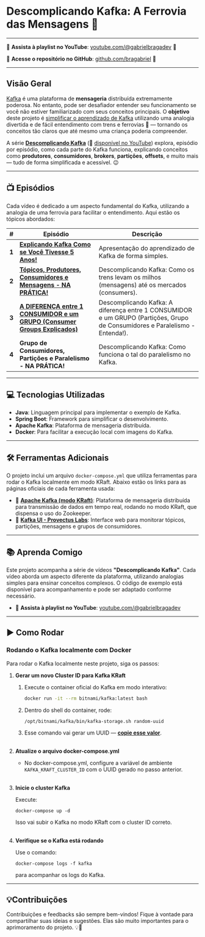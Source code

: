 # **Descomplicando Kafka: A Ferrovia das Mensagens** 🚂

---

 🎥 **Assista à playlist no YouTube**: [youtube.com/@gabrielbragadev](https://youtube.com/@gabrielbragadev) 🔗 

 🐙 **Acesse o repositório no GitHub**: [github.com/bragabriel](github.com/bragabriel/products-api-java) 🔗

---

## **Visão Geral**
[Kafka](https://kafka.apache.org) é uma plataforma de **mensageria** distribuída extremamente poderosa. No entanto, pode ser desafiador entender seu funcionamento se você não estiver familiarizado com seus conceitos principais. O **objetivo** deste projeto é <u>simplificar o aprendizado de Kafka</u> utilizando uma analogia divertida e de fácil entendimento com trens e ferrovias 🚜 — tornando os conceitos tão claros que até mesmo uma criança poderia compreender.

A série **[Descomplicando Kafka](TODO)** (🎥 <u>disponível no YouTube</u>) explora, episódio por episódio, como cada parte do Kafka funciona, explicando conceitos como **produtores**, **consumidores**, **brokers**, **partições**, **offsets**, e muito mais — tudo de forma simplificada e acessível. 😉

---

##  📺 **Episódios**
Cada vídeo é dedicado a um aspecto fundamental do Kafka, utilizando a analogia de uma ferrovia para facilitar o entendimento. Aqui estão os tópicos abordados:

| **#** | **Episódio**                                                     | **Descrição**                                                                                                                 |
|-------|------------------------------------------------------------------|-------------------------------------------------------------------------------------------------------------------------------|
| **1** | [**Explicando Kafka Como se Você Tivesse 5 Anos!**](https://youtu.be/vDWnk6szO-4)                | Apresentação do aprendizado de Kafka de forma simples.                                                                        |
| **2** | [**Tópicos, Produtores, Consumidores e Mensagens - NA PRÁTICA!**](https://youtu.be/_2Ugawe9WAY)  | Descomplicando Kafka: Como os trens levam os milhos (mensagens) até os mercados (consumers).                                   |
| **3** | [**A DIFERENÇA entre 1 CONSUMIDOR e um GRUPO (Consumer Groups Explicados)**](https://youtu.be/U3uYMg526MY)                                        | Descomplicando Kafka: A diferença entre 1 CONSUMIDOR e um GRUPO (Partições, Grupo de Consumidores e Paralelismo - Entenda!). |
| **4** | **Grupo de Consumidores, Partições e Paralelismo - NA PRÁTICA!** | Descomplicando Kafka: Como funciona o tal do paralelismo no Kafka.                                                           |

---

## 💻 **Tecnologias Utilizadas**
- **Java**: Linguagem principal para implementar o exemplo de Kafka.
- **Spring Boot**: Framework para simplificar o desenvolvimento.
- **Apache Kafka**: Plataforma de mensageria distribuída.
- **Docker**: Para facilitar a execução local com imagens do Kafka.

---

## 🛠️ **Ferramentas Adicionais**

O projeto inclui um arquivo `docker-compose.yml` que utiliza ferramentas para rodar o Kafka localmente em modo KRaft. Abaixo estão os links para as páginas oficiais de cada ferramenta usada:

- 🔗 **[Apache Kafka (modo KRaft)](https://kafka.apache.org/documentation/#kraft)**: Plataforma de mensageria distribuída para transmissão de dados em tempo real, rodando no modo KRaft, que dispensa o uso do Zookeeper.
- 🔗 **[Kafka UI - Provectus Labs](https://github.com/provectus/kafka-ui)**: Interface web para monitorar tópicos, partições, mensagens e grupos de consumidores.

---

## 📚 **Aprenda Comigo**
Este projeto acompanha a série de vídeos **"Descomplicando Kafka"**. Cada vídeo aborda um aspecto diferente da plataforma, utilizando analogias simples para ensinar conceitos complexos. O código de exemplo está disponível para acompanhamento e pode ser adaptado conforme necessário.

- 🎥 **Assista à playlist no YouTube**: [youtube.com/@gabrielbragadev](https://youtube.com/@gabrielbragadev)

---

## ▶️ **Como Rodar**

### Rodando o Kafka localmente com Docker

Para rodar o Kafka localmente neste projeto, siga os passos:

1. **Gerar um novo Cluster ID para Kafka KRaft**
   1. Execute o container oficial do Kafka em modo interativo:
    
       ```bash
       docker run -it --rm bitnami/kafka:latest bash
       ```
    
   2. Dentro do shell do container, rode:
    
       ```
       /opt/bitnami/kafka/bin/kafka-storage.sh random-uuid
       ```
   3. Esse comando vai gerar um UUID — **<u>copie esse valor</u>**. <br><br>

2. **Atualize o arquivo docker-compose.yml**
    
    * No docker-compose.yml, configure a variável de ambiente `KAFKA_KRAFT_CLUSTER_ID` com o UUID gerado no passo 
   anterior.<br><br>

3. **Inicie o cluster Kafka**

   Execute:
    ```
    docker-compose up -d
    ```
    Isso vai subir o Kafka no modo KRaft com o cluster ID correto.<br><br>

4. **Verifique se o Kafka está rodando**

    Use o comando:
    ```
    docker-compose logs -f kafka
    ```
    para acompanhar os logs do Kafka.

--- 

## 💡**Contribuições**
Contribuições e feedbacks são sempre bem-vindos! Fique à vontade para compartilhar suas ideias e sugestões. Elas são 
muito importantes para o aprimoramento do projeto. 💡🚀